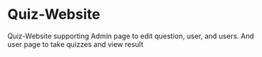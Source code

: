 # Quiz-Website
Quiz-Website supporting Admin page to edit question, user,  and users. And user page to take quizzes and view result
